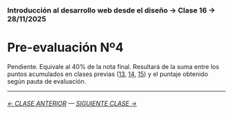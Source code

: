 ### Introducción al desarrollo web desde el diseño → Clase 16 → 28/11/2025

# Pre-evaluación Nº4

Pendiente. Equivale al 40% de la nota final. Resultará de la suma entre los puntos acumulados en clases previas ([13](https://github.com/profesorfaco/opr/tree/main/clase-13), [14](https://github.com/profesorfaco/opr/tree/main/clase-14), [15](https://github.com/profesorfaco/opr/tree/main/clase-15)) y el puntaje obtenido según pauta de evaluación.

- - - - - - - 

###### [← CLASE ANTERIOR](https://github.com/profesorfaco/opr/tree/main/clase-15) — [SIGUIENTE CLASE →](https://github.com/profesorfaco/opr/tree/main/clase-17)
